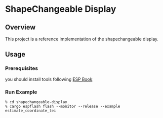 # ShapeChangeable Display

## Overview
This project is a reference implementation of the shapechangeable display.

## Usage
### Prerequisites
you should install tools following [ESP Book](https://esp-rs.github.io/book/introduction.html)

### Run Example
```
% cd shapechangeable-display
% cargo espflash flash --monitor --release --example estimate_coordinate_tei
```
